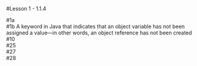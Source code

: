 #Lesson 1 - 1.1.4
<p>#1a </br>
#1b A keyword in Java that indicates that an object variable has not been assigned a value—in other words, an object reference has not been created
#10  </br>
#25  </br>
#27  </br>
#28</p>